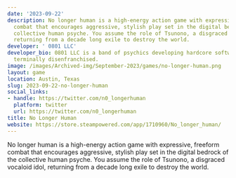 ```yaml
---
date: '2023-09-22'
description: No longer human is a high-energy action game with expressive, freeform
  combat that encourages aggressive, stylish play set in the digital bedrock of the
  collective human psyche. You assume the role of Tsunono, a disgraced vocaloid idol,
  returning from a decade long exile to destroy the world.
developer: ' 0801 LLC'
developer_bio: 0801 LLC is a band of psychics developing hardcore software for the
  terminally disenfranchised.
image: /images/Archived-img/September-2023/games/no-longer-human.png
layout: game
location: Austin, Texas
slug: 2023-09-22-no-longer-human
social_links:
- handle: https://twitter.com/n0_longerhuman
  platform: twitter
  url: https://twitter.com/n0_longerhuman
title: No Longer Human
website: https://store.steampowered.com/app/1710960/No_longer_human/
---
```


No longer human is a high-energy action game with expressive, freeform combat that encourages aggressive, stylish play set in the digital bedrock of the collective human psyche. You assume the role of Tsunono, a disgraced vocaloid idol, returning from a decade long exile to destroy the world.